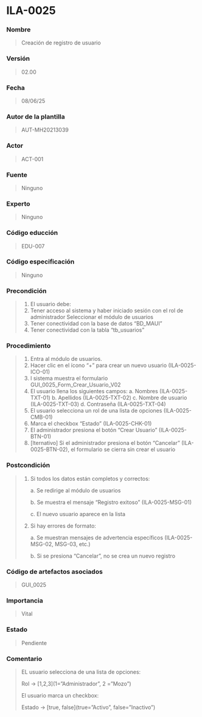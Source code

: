 # ILA-0025

### Nombre

> Creación de registro de usuario

### Versión

> 02.00

### Fecha

> 08/06/25

### Autor de la plantilla

> AUT-MH20213039

### Actor

> ACT-001

### Fuente

> Ninguno

### Experto

> Ninguno

### Código educción

> EDU-007

### Código especificación

> Ninguno

### Precondición
> 1. El usuario debe:
> 2. Tener acceso al sistema y haber iniciado sesión  con el rol de administrador Seleccionar el módulo de usuarios
> 3. Tener conectividad con la base de datos “BD_MAUI”
> 4. Tener conectividad con la tabla “tb_usuarios”

### Procedimiento

> 1. Entra al módulo de usuarios.
> 2. Hacer clic en el ícono “+” para crear un nuevo usuario (ILA-0025-ICO-01)
> 3. l sistema muestra el formulario GUI_0025_Form_Crear_Usuario_V02
> 4. El usuario llena los siguientes campos:
>       a. Nombres (ILA-0025-TXT-01)
>       b. Apellidos (ILA-0025-TXT-02)
>       c. Nombre de usuario (ILA-0025-TXT-03)
>       d. Contraseña (ILA-0025-TXT-04)
> 5. El usuario selecciona un rol de una lista de opciones (ILA-0025-CMB-01)
> 6. Marca el checkbox “Estado” (ILA-0025-CHK-01)
> 7. El administrador presiona el botón “Crear Usuario” (ILA-0025-BTN-01)
> 7. \[lternativo\] Si el administrador presiona el botón “Cancelar” (ILA-0025-BTN-02), el formulario se cierra sin crear el usuario

### Postcondición

> 1. Si todos los datos están completos y correctos:
> 
>     a. Se redirige al módulo de usuarios
> 
>     b. Se muestra el mensaje “Registro exitoso” (ILA-0025-MSG-01)
> 
>     c. El nuevo usuario aparece en la lista
> 
> 2. Si hay errores de formato:
> 
>       a. Se muestran mensajes de advertencia específicos (ILA-0025-MSG-02, MSG-03, etc.)
> 
>       b. Si se presiona “Cancelar”, no se crea un nuevo registro

### Código de artefactos asociados

> GUI_0025

### Importancia

> Vital

### Estado

> Pendiente

### Comentario

> EL usuario selecciona de una lista de opciones:
> 
> Rol -> \[1,2,3\](1=”Administrador”, 2 =”Mozo”)
> 
> El usuario marca un checkbox:
> 
> Estado -> [true, false](true=”Activo”, false=”Inactivo”)



